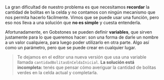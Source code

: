 La gran dificultad de nuestro problema es que necesitamos **recordar** la cantidad de bolitas en la celda y no contamos con ningún mecanismo que nos permita hacerlo fácilmente. Vimos que se puede usar una función, pero eso nos lleva a una solución que **no es simple** y cuesta entenderla. 

Afortunadamente, en Gobstones se pueden definir **variables**, que sirven justamente para lo que queremos hacer: son una forma de darle un nombre a un valor cualquiera, para luego poder utilizarlo en otra parte. Algo así como un parámetro, pero que se puede crear en cualquier lugar.

> Te dejamos en el editor una nueva versión que usa una variable llamada `cantidadBolitasEnCeldaInicial`. **La solución está incompleta:** tenés que pensar cómo averiguar la cantidad de bolitas verdes en la celda actual y completarla.